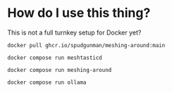# How do I use this thing?
This is not a full turnkey setup for Docker yet?

`docker pull ghcr.io/spudgunman/meshing-around:main`

`docker compose run meshtasticd`

`docker compose run meshing-around`

`docker compose run ollama`

